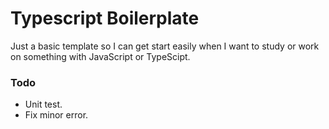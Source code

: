 # Typescript Boilerplate

Just a basic template so I can get start easily when I want to study or work on something with JavaScript or TypeScipt.

### Todo

-   Unit test.
-   Fix minor error.

